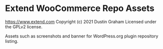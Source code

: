 # Extend WooCommerce Repo Assets #
https://www.extend.com
Copyright (c) 2021 Dustin Graham
Licensed under the GPLv2 license.

Assets such as screenshots and banner for WordPress.org plugin repository listing.